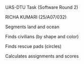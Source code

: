 UAS-DTU Task (Software Round 2)

RICHA KUMARI (25/A07/032)

Segments land and ocean

Finds civilians (by shape and color)

Finds rescue pads (circles)

Calculates assignments and scores

 
